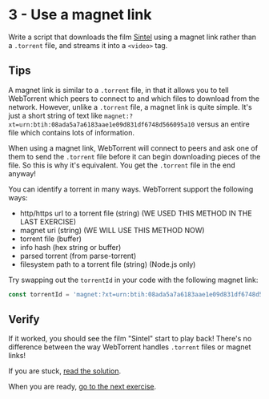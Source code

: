 # 3 - Use a magnet link

Write a script that downloads the film [Sintel](https://webtorrent.io/torrents/sintel.torrent) using a magnet link rather than a `.torrent` file, and streams it into a `<video>` tag.

## Tips

A magnet link is similar to a `.torrent` file, in that it allows you to tell WebTorrent which peers to connect to and which files to download from the network. However, unlike a `.torrent` file, a magnet link is quite simple. It's just a short string of text like `magnet:?xt=urn:btih:08ada5a7a6183aae1e09d831df6748d566095a10` versus an entire file which contains lots of information.

When using a magnet link, WebTorrent will connect to peers and ask one of them to send the `.torrent` file before it can begin downloading pieces of the file. So this is why it's equivalent. You get the `.torrent` file in the end anyway!

You can identify a torrent in many ways. WebTorrent support the following ways:

- http/https url to a torrent file (string) (WE USED THIS METHOD IN THE LAST EXERCISE)
- magnet uri (string) (WE WILL USE THIS METHOD NOW)
- torrent file (buffer)
- info hash (hex string or buffer)
- parsed torrent (from parse-torrent)
- filesystem path to a torrent file (string) (Node.js only)

Try swapping out the `torrentId` in your code with the following magnet link:

```js
const torrentId = 'magnet:?xt=urn:btih:08ada5a7a6183aae1e09d831df6748d566095a10&dn=Sintel&ws=https%3A%2F%2Fwebtorrent.io%2Ftorrents%2F&xs=https%3A%2F%2Fwebtorrent.io%2Ftorrents%2Fsintel.torrent'
```

## Verify

If it worked, you should see the film "Sintel" start to play back! There's no difference between the way WebTorrent handles `.torrent` files or magnet links!

If you are stuck, [read the solution](https://codepen.io/ferossity/pen/VwvOJob?editors=1010).

When you are ready, [go to the next exercise](04.md).
